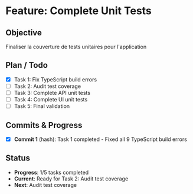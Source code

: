 # Feature: Complete Unit Tests

## Objective
Finaliser la couverture de tests unitaires pour l'application

## Plan / Todo
- [x] Task 1: Fix TypeScript build errors
- [ ] Task 2: Audit test coverage
- [ ] Task 3: Complete API unit tests
- [ ] Task 4: Complete UI unit tests
- [ ] Task 5: Final validation

## Commits & Progress
- [x] **Commit 1** (hash): Task 1 completed - Fixed all 9 TypeScript build errors

## Status
- **Progress**: 1/5 tasks completed
- **Current**: Ready for Task 2: Audit test coverage
- **Next**: Audit test coverage
